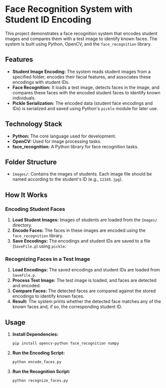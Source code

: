 # Face Recognition System with Student ID Encoding

This project demonstrates a face recognition system that encodes student images and compares them with a test image to identify known faces. The system is built using Python, OpenCV, and the `face_recognition` library.

## Features

- **Student Image Encoding:** The system reads student images from a specified folder, encodes their facial features, and associates these encodings with student IDs.
- **Face Recognition:** It loads a test image, detects faces in the image, and compares these faces with the encoded student faces to identify known individuals.
- **Pickle Serialization:** The encoded data (student face encodings and IDs) is serialized and saved using Python's `pickle` module for later use.

## Technology Stack

- **Python:** The core language used for development.
- **OpenCV:** Used for image processing tasks.
- **face_recognition:** A Python library for face recognition tasks.

## Folder Structure

- `Images/`: Contains the images of students. Each image file should be named according to the student's ID (e.g., `12345.jpg`).

## How It Works

### Encoding Student Faces

1. **Load Student Images:** Images of students are loaded from the `Images/` directory.
2. **Encode Faces:** The faces in these images are encoded using the `face_recognition` library.
3. **Save Encodings:** The encodings and student IDs are saved to a file (`SaveFile.p`) using `pickle`.

### Recognizing Faces in a Test Image

1. **Load Encodings:** The saved encodings and student IDs are loaded from `SaveFile.p`.
2. **Process Test Image:** The test image is loaded, and faces are detected and encoded.
3. **Compare Faces:** The detected faces are compared against the stored encodings to identify known faces.
4. **Result:** The system prints whether the detected face matches any of the known faces and, if so, the corresponding student ID.

## Usage

1. **Install Dependencies:**
   ```bash
   pip install opencv-python face_recognition numpy
   ```

2. **Run the Encoding Script:**
   ```bash
   python encode_faces.py
   ```

3. **Run the Recognition Script:**
   ```bash
   python recognize_faces.py
   ```
